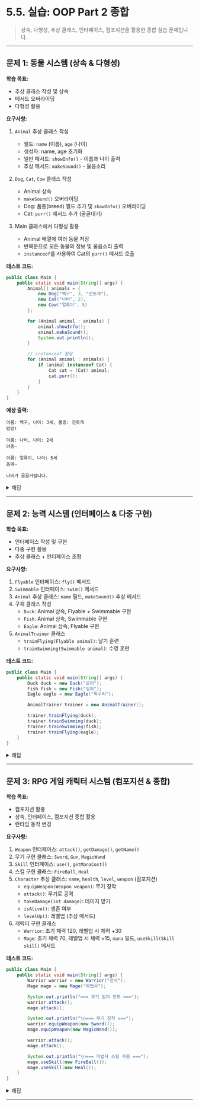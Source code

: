 # 5.5. 실습: OOP Part 2 종합

> 상속, 다형성, 추상 클래스, 인터페이스, 컴포지션을 활용한 종합 실습 문제입니다.

---

## 문제 1: 동물 시스템 (상속 & 다형성)

**학습 목표:**
- 추상 클래스 작성 및 상속
- 메서드 오버라이딩
- 다형성 활용

**요구사항:**

1. `Animal` 추상 클래스 작성
   - 필드: `name` (이름), `age` (나이)
   - 생성자: name, age 초기화
   - 일반 메서드: `showInfo()` - 이름과 나이 출력
   - 추상 메서드: `makeSound()` - 울음소리

2. `Dog`, `Cat`, `Cow` 클래스 작성
   - Animal 상속
   - `makeSound()` 오버라이딩
   - Dog: 품종(breed) 필드 추가 및 `showInfo()` 오버라이딩
   - Cat: `purr()` 메서드 추가 (골골대기)

3. Main 클래스에서 다형성 활용
   - Animal 배열에 여러 동물 저장
   - 반복문으로 모든 동물의 정보 및 울음소리 출력
   - `instanceof`를 사용하여 Cat의 `purr()` 메서드 호출

**테스트 코드:**
```java
public class Main {
    public static void main(String[] args) {
        Animal[] animals = {
            new Dog("백구", 3, "진돗개"),
            new Cat("나비", 2),
            new Cow("얼룩이", 5)
        };

        for (Animal animal : animals) {
            animal.showInfo();
            animal.makeSound();
            System.out.println();
        }

        // instanceof 활용
        for (Animal animal : animals) {
            if (animal instanceof Cat) {
                Cat cat = (Cat) animal;
                cat.purr();
            }
        }
    }
}
```

**예상 출력:**
```
이름: 백구, 나이: 3세, 품종: 진돗개
멍멍!

이름: 나비, 나이: 2세
야옹~

이름: 얼룩이, 나이: 5세
음메~

나비가 골골거립니다.
```

<details>
<summary>해답</summary>

**Animal.java**
```java
public abstract class Animal {
    protected String name;
    protected int age;

    public Animal(String name, int age) {
        this.name = name;
        this.age = age;
    }

    public void showInfo() {
        System.out.println("이름: " + name + ", 나이: " + age + "세");
    }

    public abstract void makeSound();
}
```

**Dog.java**
```java
public class Dog extends Animal {
    private String breed;

    public Dog(String name, int age, String breed) {
        super(name, age);
        this.breed = breed;
    }

    @Override
    public void showInfo() {
        System.out.println("이름: " + name + ", 나이: " + age + "세, 품종: " + breed);
    }

    @Override
    public void makeSound() {
        System.out.println("멍멍!");
    }
}
```

**Cat.java**
```java
public class Cat extends Animal {
    public Cat(String name, int age) {
        super(name, age);
    }

    @Override
    public void makeSound() {
        System.out.println("야옹~");
    }

    public void purr() {
        System.out.println(name + "가 골골거립니다.");
    }
}
```

**Cow.java**
```java
public class Cow extends Animal {
    public Cow(String name, int age) {
        super(name, age);
    }

    @Override
    public void makeSound() {
        System.out.println("음메~");
    }
}
```
</details>

---

## 문제 2: 능력 시스템 (인터페이스 & 다중 구현)

**학습 목표:**
- 인터페이스 작성 및 구현
- 다중 구현 활용
- 추상 클래스 + 인터페이스 조합

**요구사항:**

1. `Flyable` 인터페이스: `fly()` 메서드
2. `Swimmable` 인터페이스: `swim()` 메서드
3. `Animal` 추상 클래스: `name` 필드, `makeSound()` 추상 메서드
4. 구체 클래스 작성
   - `Duck`: Animal 상속, Flyable + Swimmable 구현
   - `Fish`: Animal 상속, Swimmable 구현
   - `Eagle`: Animal 상속, Flyable 구현
5. `AnimalTrainer` 클래스
   - `trainFlying(Flyable animal)`: 날기 훈련
   - `trainSwimming(Swimmable animal)`: 수영 훈련

**테스트 코드:**
```java
public class Main {
    public static void main(String[] args) {
        Duck duck = new Duck("오리");
        Fish fish = new Fish("잉어");
        Eagle eagle = new Eagle("독수리");

        AnimalTrainer trainer = new AnimalTrainer();

        trainer.trainFlying(duck);
        trainer.trainSwimming(duck);
        trainer.trainSwimming(fish);
        trainer.trainFlying(eagle);
    }
}
```

<details>
<summary>해답</summary>

**Flyable.java**
```java
public interface Flyable {
    void fly();
}
```

**Swimmable.java**
```java
public interface Swimmable {
    void swim();
}
```

**Animal.java**
```java
public abstract class Animal {
    protected String name;

    public Animal(String name) {
        this.name = name;
    }

    public abstract void makeSound();
}
```

**Duck.java**
```java
public class Duck extends Animal implements Flyable, Swimmable {
    public Duck(String name) {
        super(name);
    }

    @Override
    public void makeSound() {
        System.out.println("꽥꽥!");
    }

    @Override
    public void fly() {
        System.out.println(name + "가 날아갑니다!");
    }

    @Override
    public void swim() {
        System.out.println(name + "가 헤엄칩니다!");
    }
}
```

**Fish.java**
```java
public class Fish extends Animal implements Swimmable {
    public Fish(String name) {
        super(name);
    }

    @Override
    public void makeSound() {
        System.out.println("뻐끔뻐끔");
    }

    @Override
    public void swim() {
        System.out.println(name + "가 헤엄칩니다!");
    }
}
```

**Eagle.java**
```java
public class Eagle extends Animal implements Flyable {
    public Eagle(String name) {
        super(name);
    }

    @Override
    public void makeSound() {
        System.out.println("끼요오");
    }

    @Override
    public void fly() {
        System.out.println(name + "가 날아갑니다!");
    }
}
```

**AnimalTrainer.java**
```java
public class AnimalTrainer {
    public void trainFlying(Flyable flyable) {
        System.out.println("날기 훈련을 시작합니다.");
        flyable.fly();
        System.out.println();
    }

    public void trainSwimming(Swimmable swimmable) {
        System.out.println("수영 훈련을 시작합니다.");
        swimmable.swim();
        System.out.println();
    }
}
```
</details>

---

## 문제 3: RPG 게임 캐릭터 시스템 (컴포지션 & 종합)

**학습 목표:**
- 컴포지션 활용
- 상속, 인터페이스, 컴포지션 종합 활용
- 런타임 동작 변경

**요구사항:**

1. `Weapon` 인터페이스: `attack()`, `getDamage()`, `getName()`
2. 무기 구현 클래스: `Sword`, `Gun`, `MagicWand`
3. `Skill` 인터페이스: `use()`, `getManaCost()`
4. 스킬 구현 클래스: `FireBall`, `Heal`
5. `Character` 추상 클래스: `name`, `health`, `level`, `weapon` (컴포지션)
   - `equipWeapon(Weapon weapon)`: 무기 장착
   - `attack()`: 무기로 공격
   - `takeDamage(int damage)`: 데미지 받기
   - `isAlive()`: 생존 여부
   - `levelUp()`: 레벨업 (추상 메서드)
6. 캐릭터 구현 클래스
   - `Warrior`: 초기 체력 120, 레벨업 시 체력 +30
   - `Mage`: 초기 체력 70, 레벨업 시 체력 +15, `mana` 필드, `useSkill(Skill skill)` 메서드

**테스트 코드:**
```java
public class Main {
    public static void main(String[] args) {
        Warrior warrior = new Warrior("전사");
        Mage mage = new Mage("마법사");

        System.out.println("=== 무기 없이 전투 ===");
        warrior.attack();
        mage.attack();

        System.out.println("\n=== 무기 장착 ===");
        warrior.equipWeapon(new Sword());
        mage.equipWeapon(new MagicWand());

        warrior.attack();
        mage.attack();

        System.out.println("\n=== 마법사 스킬 사용 ===");
        mage.useSkill(new FireBall());
        mage.useSkill(new Heal());
    }
}
```

<details>
<summary>해답</summary>

**Weapon.java**
```java
public interface Weapon {
    void attack();
    int getDamage();
    String getName();
}
```

**Sword.java**
```java
public class Sword implements Weapon {
    @Override
    public void attack() {
        System.out.println("칼로 베기!");
    }

    @Override
    public int getDamage() {
        return 20;
    }

    @Override
    public String getName() {
        return "검";
    }
}
```

**Gun.java**
```java
public class Gun implements Weapon {
    @Override
    public void attack() {
        System.out.println("총 발사!");
    }

    @Override
    public int getDamage() {
        return 30;
    }

    @Override
    public String getName() {
        return "총";
    }
}
```

**MagicWand.java**
```java
public class MagicWand implements Weapon {
    @Override
    public void attack() {
        System.out.println("마법 발사!");
    }

    @Override
    public int getDamage() {
        return 25;
    }

    @Override
    public String getName() {
        return "마법 지팡이";
    }
}
```

**Skill.java**
```java
public interface Skill {
    void use();
    int getManaCost();
}
```

**FireBall.java**
```java
public class FireBall implements Skill {
    @Override
    public void use() {
        System.out.println("화염구 발사!");
    }

    @Override
    public int getManaCost() {
        return 20;
    }
}
```

**Heal.java**
```java
public class Heal implements Skill {
    @Override
    public void use() {
        System.out.println("체력 회복!");
    }

    @Override
    public int getManaCost() {
        return 15;
    }
}
```

**Character.java**
```java
public abstract class Character {
    protected String name;
    protected int health;
    protected int level;
    protected Weapon weapon;

    public Character(String name, int health) {
        this.name = name;
        this.health = health;
        this.level = 1;
    }

    public void equipWeapon(Weapon weapon) {
        this.weapon = weapon;
        System.out.println(name + "이(가) " + weapon.getName() + "을(를) 장착했습니다.");
    }

    public void attack() {
        if (weapon != null) {
            System.out.print(name + ": ");
            weapon.attack();
        } else {
            System.out.println(name + ": 맨손 공격!");
        }
    }

    public void takeDamage(int damage) {
        this.health -= damage;
        System.out.println(name + "이(가) " + damage + "의 데미지를 입었습니다. 현재 체력: " + health);
    }

    public boolean isAlive() {
        return health > 0;
    }

    public int getHealth() {
        return health;
    }

    public abstract void levelUp();
}
```

**Warrior.java**
```java
public class Warrior extends Character {
    private int rage;

    public Warrior(String name) {
        super(name, 120);
        this.rage = 0;
    }

    @Override
    public void levelUp() {
        this.level++;
        this.health += 30;
        System.out.println(name + " 레벨업! 체력 +30");
    }
}
```

**Mage.java**
```java
public class Mage extends Character {
    private int mana;

    public Mage(String name) {
        super(name, 70);
        this.mana = 100;
    }

    public void useSkill(Skill skill) {
        if (this.mana >= skill.getManaCost()) {
            System.out.print(name + ": ");
            skill.use();
            this.mana -= skill.getManaCost();
        } else {
            System.out.println("마나가 부족합니다.");
        }
    }

    @Override
    public void levelUp() {
        this.level++;
        this.health += 15;
        System.out.println(name + " 레벨업! 체력 +15");
    }
}
```
</details>

---
